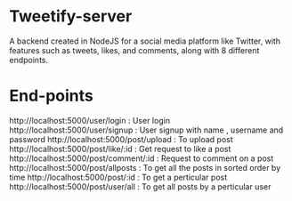 # Tweetify-server
A backend created in NodeJS for a social media platform like Twitter, with features such as tweets, likes, and comments, along with 8 different endpoints.
# End-points
http://localhost:5000/user/login   : User login
http://localhost:5000/user/signup  : User signup with name , username and password
http://localhost:5000/post/upload  : To upload post
http://localhost:5000/post/like/:id : Get request to like a post
http://localhost:5000/post/comment/:id : Request to comment on a post
http://localhost:5000/post/allposts : To get all the posts in sorted order by time
http://localhost:5000/post/:id : To get a perticular post
http://localhost:5000/post/user/all : To get all posts by a perticular user
